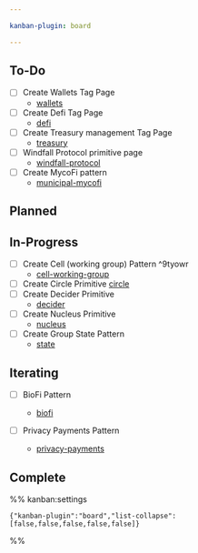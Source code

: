 ```yaml
---

kanban-plugin: board

---
```


## To-Do

- [ ] Create Wallets Tag Page
	- [wallets](tags/wallets.md)
- [ ] Create Defi Tag Page
	- [defi](tags/defi.md)
- [ ] Create Treasury management Tag Page
	- [treasury](tags/treasury.md)
- [ ] Windfall Protocol primitive page
	- [windfall-protocol](artifacts/primitives/windfall-protocol.md)
- [ ] Create MycoFi pattern
	- [municipal-mycofi](notes/rpp/working-docs/municipal-mycofi.md)


## Planned



## In-Progress

- [ ] Create Cell (working group) Pattern ^9tyowr
	- [cell-working-group](notes/dao-primitives/patterns/cell-working-group.md)
- [ ] Create Circle Primitive [circle](notes/dao-primitives/patterns/circle.md)
- [ ] Create Decider Primitive 
	- [decider](notes/dao-primitives/patterns/decider.md)
- [ ] Create Nucleus Primitive
	- [nucleus](notes/dao-primitives/patterns/nucleus.md)
- [ ] Create Group State Pattern
	- [state](notes/rpp/working-docs/state.md)


## Iterating

- [ ] BioFi Pattern
	
	- [biofi](notes/rpp/working-docs/biofi.md)
- [ ] Privacy Payments Pattern
	- [privacy-payments](notes/rpp/working-docs/privacy-payments.md)


## Complete





%% kanban:settings
```
{"kanban-plugin":"board","list-collapse":[false,false,false,false,false]}
```
%%